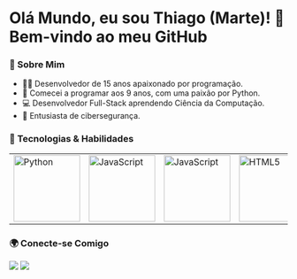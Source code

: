 # Olá Mundo, eu sou Thiago (Marte)! 👋 Bem-vindo ao meu GitHub

### 🌱 Sobre Mim
- 🧑‍💻 Desenvolvedor de 15 anos apaixonado por programação.
- 🚀 Comecei a programar aos 9 anos, com uma paixão por Python.
- 💻 Desenvolvedor Full-Stack aprendendo Ciência da Computação.
- 🔐 Entusiasta de cibersegurança.

### 🔧 Tecnologias & Habilidades
<table>
  <tr>
    <td><img src="https://img.icons8.com/color/2x/python.png" width="120" alt="Python"></td>
    <td><img src="https://img.icons8.com/color/2x/javascript.png" width="120" alt="JavaScript"></td>
    <td><img src="https://img.icons8.com/color/2x/php.png" width="120" alt="JavaScript"></td>
    <td><img src="https://img.icons8.com/color/2x/html-5.png" width="120" alt="HTML5"></td>
    <td><img src="https://img.icons8.com/color/2x/css3.png" width="120" alt="CSS3"></td>    
    <td><img src="https://img.icons8.com/color/2x/bootstrap.png" width="120" alt="Php"></td>
    <td><img src="https://img.icons8.com/color/2x/tailwind.png" width="120" alt="Tailwindcss"></td>
  </tr>
</table>



### 🌍 Conecte-se Comigo
<div> 
  <a href="https://www.instagram.com/dev.marte" target="_blank"><img src="https://img.shields.io/badge/-Instagram-%23E4405F?style=for-the-badge&logo=instagram&logoColor=white" target="_blank"></a>
  <a href="mailto:thiagofollen@outlook.com"><img src="https://img.shields.io/badge/-Gmail-%23333?style=for-the-badge&logo=gmail&logoColor=white" target="_blank"></a>
</div>
